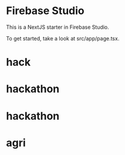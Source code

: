 # Firebase Studio

This is a NextJS starter in Firebase Studio.

To get started, take a look at src/app/page.tsx.
# hack
# hackathon
# hackathon
# agri

